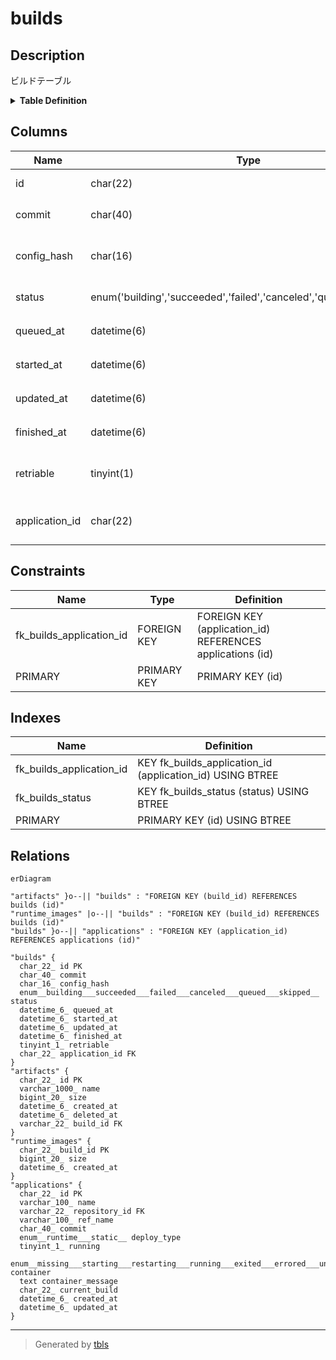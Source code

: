 # builds

## Description

ビルドテーブル

<details>
<summary><strong>Table Definition</strong></summary>

```sql
CREATE TABLE `builds` (
  `id` char(22) NOT NULL COMMENT 'ビルドID',
  `commit` char(40) NOT NULL COMMENT 'コミットハッシュ',
  `config_hash` char(16) NOT NULL COMMENT 'ビルド設定のハッシュ',
  `status` enum('building','succeeded','failed','canceled','queued','skipped') NOT NULL COMMENT 'ビルドの状態',
  `queued_at` datetime(6) NOT NULL COMMENT 'ビルド追加日時',
  `started_at` datetime(6) DEFAULT NULL COMMENT 'ビルド開始日時',
  `updated_at` datetime(6) DEFAULT NULL COMMENT 'ビルド更新日時',
  `finished_at` datetime(6) DEFAULT NULL COMMENT 'ビルド終了日時',
  `retriable` tinyint(1) NOT NULL COMMENT '再ビルド可能フラグ',
  `application_id` char(22) NOT NULL COMMENT 'アプリケーションID',
  PRIMARY KEY (`id`),
  KEY `fk_builds_status` (`status`),
  KEY `fk_builds_application_id` (`application_id`),
  CONSTRAINT `fk_builds_application_id` FOREIGN KEY (`application_id`) REFERENCES `applications` (`id`)
) ENGINE=InnoDB DEFAULT CHARSET=utf8mb4 COLLATE=utf8mb4_general_ci COMMENT='ビルドテーブル'
```

</details>

## Columns

| Name | Type | Default | Nullable | Children | Parents | Comment |
| ---- | ---- | ------- | -------- | -------- | ------- | ------- |
| id | char(22) |  | false | [artifacts](artifacts.md) [runtime_images](runtime_images.md) |  | ビルドID |
| commit | char(40) |  | false |  |  | コミットハッシュ |
| config_hash | char(16) |  | false |  |  | ビルド設定のハッシュ |
| status | enum('building','succeeded','failed','canceled','queued','skipped') |  | false |  |  | ビルドの状態 |
| queued_at | datetime(6) |  | false |  |  | ビルド追加日時 |
| started_at | datetime(6) | NULL | true |  |  | ビルド開始日時 |
| updated_at | datetime(6) | NULL | true |  |  | ビルド更新日時 |
| finished_at | datetime(6) | NULL | true |  |  | ビルド終了日時 |
| retriable | tinyint(1) |  | false |  |  | 再ビルド可能フラグ |
| application_id | char(22) |  | false |  | [applications](applications.md) | アプリケーションID |

## Constraints

| Name | Type | Definition |
| ---- | ---- | ---------- |
| fk_builds_application_id | FOREIGN KEY | FOREIGN KEY (application_id) REFERENCES applications (id) |
| PRIMARY | PRIMARY KEY | PRIMARY KEY (id) |

## Indexes

| Name | Definition |
| ---- | ---------- |
| fk_builds_application_id | KEY fk_builds_application_id (application_id) USING BTREE |
| fk_builds_status | KEY fk_builds_status (status) USING BTREE |
| PRIMARY | PRIMARY KEY (id) USING BTREE |

## Relations

```mermaid
erDiagram

"artifacts" }o--|| "builds" : "FOREIGN KEY (build_id) REFERENCES builds (id)"
"runtime_images" |o--|| "builds" : "FOREIGN KEY (build_id) REFERENCES builds (id)"
"builds" }o--|| "applications" : "FOREIGN KEY (application_id) REFERENCES applications (id)"

"builds" {
  char_22_ id PK
  char_40_ commit
  char_16_ config_hash
  enum__building___succeeded___failed___canceled___queued___skipped__ status
  datetime_6_ queued_at
  datetime_6_ started_at
  datetime_6_ updated_at
  datetime_6_ finished_at
  tinyint_1_ retriable
  char_22_ application_id FK
}
"artifacts" {
  char_22_ id PK
  varchar_1000_ name
  bigint_20_ size
  datetime_6_ created_at
  datetime_6_ deleted_at
  varchar_22_ build_id FK
}
"runtime_images" {
  char_22_ build_id PK
  bigint_20_ size
  datetime_6_ created_at
}
"applications" {
  char_22_ id PK
  varchar_100_ name
  varchar_22_ repository_id FK
  varchar_100_ ref_name
  char_40_ commit
  enum__runtime___static__ deploy_type
  tinyint_1_ running
  enum__missing___starting___restarting___running___exited___errored___unknown__ container
  text container_message
  char_22_ current_build
  datetime_6_ created_at
  datetime_6_ updated_at
}
```

---

> Generated by [tbls](https://github.com/k1LoW/tbls)
